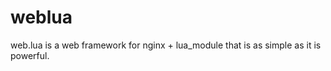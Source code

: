 weblua
======

web.lua is a web framework for nginx + lua_module that is as simple as it is powerful.
